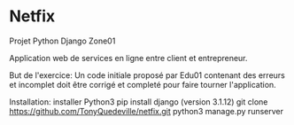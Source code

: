 # Netfix
Projet Python Django Zone01

  Application web de services en ligne entre client et entrepreneur.

But de l'exercice:
  Un code initiale proposé par Edu01 contenant des erreurs et incomplet doit être corrigé 
  et completé pour faire tourner l'application.

Installation:
  installer Python3
  pip install django (version 3.1.12)
  git clone https://github.com/TonyQuedeville/netfix.git
  python3 manage.py runserver